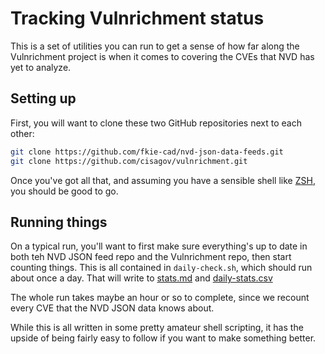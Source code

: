 # Tracking Vulnrichment status

This is a set of utilities you can run to get a sense of how far along the Vulnrichment project is when it comes to covering the CVEs that NVD has yet to analyze.

## Setting up

First, you will want to clone these two GitHub repositories next to each other:

```bash
git clone https://github.com/fkie-cad/nvd-json-data-feeds.git
git clone https://github.com/cisagov/vulnrichment.git
```

Once you've got all that, and assuming you have a sensible shell like [ZSH](https://github.com/ohmyzsh/ohmyzsh/wiki/Installing-ZSH), you should be good to go.

## Running things

On a typical run, you'll want to first make sure everything's up to date in both teh NVD JSON
feed repo and the Vulnrichment repo, then start counting things. This is all contained in
`daily-check.sh`, which should run about once a day. That will write to [stats.md](stats.md)
and [daily-stats.csv](daily-stats.csv)

The whole run takes maybe an hour or so to complete, since we recount every CVE that the NVD
JSON data knows about.

While this is all written in some pretty amateur shell scripting, it has the upside of being
fairly easy to follow if you want to make something better.
